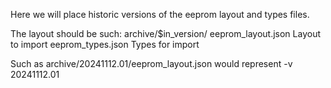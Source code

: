 Here we will place historic versions of the eeprom layout and types files.

The layout should be such:
   archive/$in_version/
			eeprom_layout.json	Layout to import
			eeprom_types.json	Types for import


Such as archive/20241112.01/eeprom_layout.json would represent -v 20241112.01
